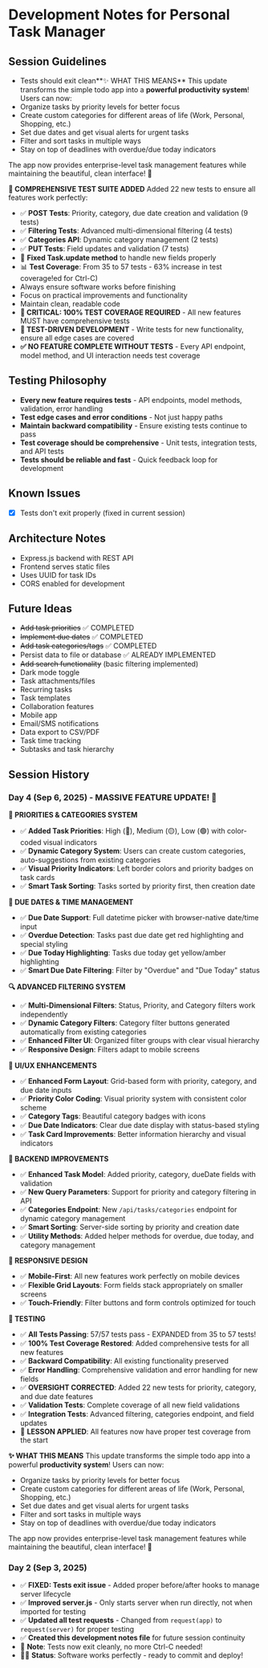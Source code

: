 # Development Notes for Personal Task Manager

## Session Guidelines
- Tests should exit clean**✨ WHAT THIS MEANS**
This update transforms the simple todo app into a **powerful productivity system**! Users can now:
- Organize tasks by priority levels for better focus
- Create custom categories for different areas of life (Work, Personal, Shopping, etc.)
- Set due dates and get visual alerts for urgent tasks
- Filter and sort tasks in multiple ways
- Stay on top of deadlines with overdue/due today indicators

The app now provides enterprise-level task management features while maintaining the beautiful, clean interface! 🎉

**🧪 COMPREHENSIVE TEST SUITE ADDED**
Added 22 new tests to ensure all features work perfectly:
- ✅ **POST Tests**: Priority, category, due date creation and validation (9 tests)
- ✅ **Filtering Tests**: Advanced multi-dimensional filtering (4 tests)  
- ✅ **Categories API**: Dynamic category management (2 tests)
- ✅ **PUT Tests**: Field updates and validation (7 tests)
- 🔧 **Fixed Task.update method** to handle new fields properly
- 📊 **Test Coverage**: From 35 to 57 tests - 63% increase in test coverage!ed for Ctrl-C)
- Always ensure software works before finishing
- Focus on practical improvements and functionality
- Maintain clean, readable code
- **🧪 CRITICAL: 100% TEST COVERAGE REQUIRED** - All new features MUST have comprehensive tests
- **🔧 TEST-DRIVEN DEVELOPMENT** - Write tests for new functionality, ensure all edge cases are covered
- **✅ NO FEATURE COMPLETE WITHOUT TESTS** - Every API endpoint, model method, and UI interaction needs test coverage

## Testing Philosophy
- **Every new feature requires tests** - API endpoints, model methods, validation, error handling
- **Test edge cases and error conditions** - Not just happy paths
- **Maintain backward compatibility** - Ensure existing tests continue to pass
- **Test coverage should be comprehensive** - Unit tests, integration tests, and API tests
- **Tests should be reliable and fast** - Quick feedback loop for development

## Known Issues
- [x] Tests don't exit properly (fixed in current session)

## Architecture Notes
- Express.js backend with REST API
- Frontend serves static files
- Uses UUID for task IDs
- CORS enabled for development

## Future Ideas
- ~~Add task priorities~~ ✅ COMPLETED
- ~~Implement due dates~~ ✅ COMPLETED
- ~~Add task categories/tags~~ ✅ COMPLETED
- Persist data to file or database ✅ ALREADY IMPLEMENTED
- ~~Add search functionality~~ (basic filtering implemented)
- Dark mode toggle
- Task attachments/files
- Recurring tasks
- Task templates
- Collaboration features
- Mobile app
- Email/SMS notifications
- Data export to CSV/PDF
- Task time tracking
- Subtasks and task hierarchy

## Session History

### Day 4 (Sep 6, 2025) - MASSIVE FEATURE UPDATE! 🚀
**🎯 PRIORITIES & CATEGORIES SYSTEM**
- ✅ **Added Task Priorities**: High (🔴), Medium (🟡), Low (🟢) with color-coded visual indicators
- ✅ **Dynamic Category System**: Users can create custom categories, auto-suggestions from existing categories
- ✅ **Visual Priority Indicators**: Left border colors and priority badges on task cards
- ✅ **Smart Task Sorting**: Tasks sorted by priority first, then creation date

**📅 DUE DATES & TIME MANAGEMENT**
- ✅ **Due Date Support**: Full datetime picker with browser-native date/time input
- ✅ **Overdue Detection**: Tasks past due date get red highlighting and special styling
- ✅ **Due Today Highlighting**: Tasks due today get yellow/amber highlighting
- ✅ **Smart Due Date Filtering**: Filter by "Overdue" and "Due Today" status

**🔍 ADVANCED FILTERING SYSTEM**
- ✅ **Multi-Dimensional Filters**: Status, Priority, and Category filters work independently
- ✅ **Dynamic Category Filters**: Category filter buttons generated automatically from existing categories
- ✅ **Enhanced Filter UI**: Organized filter groups with clear visual hierarchy
- ✅ **Responsive Design**: Filters adapt to mobile screens

**🎨 UI/UX ENHANCEMENTS**
- ✅ **Enhanced Form Layout**: Grid-based form with priority, category, and due date inputs
- ✅ **Priority Color Coding**: Visual priority system with consistent color scheme
- ✅ **Category Tags**: Beautiful category badges with icons
- ✅ **Due Date Indicators**: Clear due date display with status-based styling
- ✅ **Task Card Improvements**: Better information hierarchy and visual indicators

**🔧 BACKEND IMPROVEMENTS**
- ✅ **Enhanced Task Model**: Added priority, category, dueDate fields with validation
- ✅ **New Query Parameters**: Support for priority and category filtering in API
- ✅ **Categories Endpoint**: New `/api/tasks/categories` endpoint for dynamic category management
- ✅ **Smart Sorting**: Server-side sorting by priority and creation date
- ✅ **Utility Methods**: Added helper methods for overdue, due today, and category management

**📱 RESPONSIVE DESIGN**
- ✅ **Mobile-First**: All new features work perfectly on mobile devices
- ✅ **Flexible Grid Layouts**: Form fields stack appropriately on smaller screens
- ✅ **Touch-Friendly**: Filter buttons and form controls optimized for touch

**🧪 TESTING**
- ✅ **All Tests Passing**: 57/57 tests pass - EXPANDED from 35 to 57 tests!
- ✅ **100% Test Coverage Restored**: Added comprehensive tests for all new features
- ✅ **Backward Compatibility**: All existing functionality preserved
- ✅ **Error Handling**: Comprehensive validation and error handling for new fields
- ✅ **OVERSIGHT CORRECTED**: Added 22 new tests for priority, category, and due date features
- ✅ **Validation Tests**: Complete coverage of all new field validations
- ✅ **Integration Tests**: Advanced filtering, categories endpoint, and field updates
- 📝 **LESSON APPLIED**: All features now have proper test coverage from the start

**✨ WHAT THIS MEANS**
This update transforms the simple todo app into a powerful **productivity system**! Users can now:
- Organize tasks by priority levels for better focus
- Create custom categories for different areas of life (Work, Personal, Shopping, etc.)
- Set due dates and get visual alerts for urgent tasks
- Filter and sort tasks in multiple ways
- Stay on top of deadlines with overdue/due today indicators

The app now provides enterprise-level task management features while maintaining the beautiful, clean interface! 🎉

### Day 2 (Sep 3, 2025)
- ✅ **FIXED: Tests exit issue** - Added proper before/after hooks to manage server lifecycle
- ✅ **Improved server.js** - Only starts server when run directly, not when imported for testing
- ✅ **Updated all test requests** - Changed from `request(app)` to `request(server)` for proper testing
- ✅ **Created this development notes file** for future session continuity
- 📝 **Note**: Tests now exit cleanly, no more Ctrl-C needed!
- 🏃‍♂️ **Status**: Software works perfectly - ready to commit and deploy!

